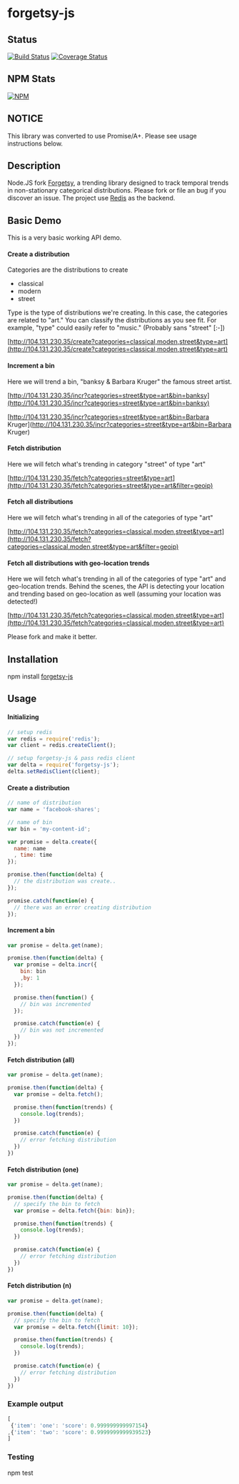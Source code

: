 # forgetsy-js

## Status

[![Build Status](https://travis-ci.org/kirk7880/forgetsy-js.svg?branch=master)](https://travis-ci.org/kirk7880/forgetsy-js) [![Coverage Status](https://coveralls.io/repos/kirk7880/forgetsy-js/badge.png?branch=master)](https://coveralls.io/r/kirk7880/forgetsy-js?branch=master)

## NPM Stats
[![NPM](https://nodei.co/npm/forgetsy-js.png?downloads=true&downloadRank=true&stars=true)](https://nodei.co/npm/json-promise/)

## NOTICE
This library was converted to use Promise/A+. Please see usage instructions below. 

## Description
Node.JS fork [Forgetsy](https://github.com/cavvia/forgetsy), a trending library designed to track temporal trends in non-stationary categorical distributions. Please fork or file an bug if you discover an issue. The project use [Redis](https://github.com/antirez/redis) as the backend. 

## Basic Demo
This is a very basic working API demo.

#### Create a distribution
Categories are the distributions to create
* classical
* modern
* street

Type is the type of distributions we're creating. In this case, the categories 
are related to "art." You can classify the distributions as you see fit. For 
example, "type" could easily refer to "music." (Probably sans "street" [:-])

[http://104.131.230.35/create?categories=classical,moden,street&type=art](http://104.131.230.35/create?categories=classical,moden,street&type=art)

#### Increment a bin
Here we will trend a bin, "banksy & Barbara Kruger" the famous street artist. 

[http://104.131.230.35/incr?categories=street&type=art&bin=banksy](http://104.131.230.35/incr?categories=street&type=art&bin=banksy)

[http://104.131.230.35/incr?categories=street&type=art&bin=Barbara Kruger](http://104.131.230.35/incr?categories=street&type=art&bin=Barbara Kruger)

#### Fetch distribution
Here we will fetch what's trending in category "street" of type "art"

[http://104.131.230.35/fetch?categories=street&type=art](http://104.131.230.35/fetch?categories=street&type=art&filter=geoip)

#### Fetch all distributions
Here we will fetch what's trending in all of the categories of type "art"

[http://104.131.230.35/fetch?categories=classical,moden,street&type=art](http://104.131.230.35/fetch?categories=classical,moden,street&type=art&filter=geoip)

#### Fetch all distributions with geo-location trends
Here we will fetch what's trending in all of the categories of type "art" and
geo-location trends. Behind the scenes, the API is detecting your location and
trending based on geo-location as well (assuming your location was detected!)

[http://104.131.230.35/fetch?categories=classical,moden,street&type=art](http://104.131.230.35/fetch?categories=classical,moden,street&type=art)


Please fork and make it better.

Installation
------------
npm install [forgetsy-js](https://www.npmjs.org/package/forgetsy-js)

## Usage

#### Initializing
```javascript
// setup redis
var redis = require('redis');
var client = redis.createClient();

// setup forgetsy-js & pass redis client
var delta = require('forgetsy-js');
delta.setRedisClient(client);
```

#### Create a distribution
```javascript
// name of distribution
var name = 'facebook-shares';

// name of bin
var bin = 'my-content-id';

var promise = delta.create({
  name: name
  , time: time
});

promise.then(function(delta) {
  // the distribution was create..
});

promise.catch(function(e) {
  // there was an error creating distribution
});
```

#### Increment a bin
```javascript
var promise = delta.get(name);

promise.then(function(delta) {
  var promise = delta.incr({
    bin: bin
    ,by: 1
  });

  promise.then(function() {
    // bin was incremented
  });

  promise.catch(function(e) {
    // bin was not incremented
  })
});
```

#### Fetch distribution (all)
```javascript
var promise = delta.get(name);

promise.then(function(delta) {
  var promise = delta.fetch();

  promise.then(function(trends) {
    console.log(trends);
  })

  promise.catch(function(e) {
    // error fetching distribution
  })
})
```

#### Fetch distribution (one)
```javascript
var promise = delta.get(name);

promise.then(function(delta) {
  // specify the bin to fetch
  var promise = delta.fetch({bin: bin});

  promise.then(function(trends) {
    console.log(trends);
  })

  promise.catch(function(e) {
    // error fetching distribution
  })
})
```

#### Fetch distribution (n)
```javascript
var promise = delta.get(name);

promise.then(function(delta) {
  // specify the bin to fetch
  var promise = delta.fetch({limit: 10});

  promise.then(function(trends) {
    console.log(trends);
  })

  promise.catch(function(e) {
    // error fetching distribution
  })
})
```

### Example output
```javascript
[
 {'item': 'one': 'score': 0.999999999997154}
,{'item': 'two': 'score': 0.9999999999939523}
]
```

### Testing
npm test